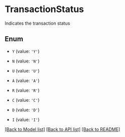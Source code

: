 # TransactionStatus

Indicates the transaction status

## Enum

* `Y` (value: `'Y'`)

* `N` (value: `'N'`)

* `U` (value: `'U'`)

* `A` (value: `'A'`)

* `R` (value: `'R'`)

* `C` (value: `'C'`)

* `D` (value: `'D'`)

* `I` (value: `'I'`)

[[Back to Model list]](../README.md#documentation-for-models) [[Back to API list]](../README.md#documentation-for-api-endpoints) [[Back to README]](../README.md)


